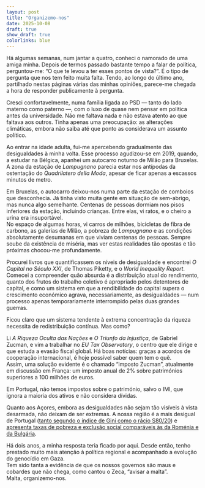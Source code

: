 ```yaml
---
layout: post
title: "Organizemo-nos"
date: 2025-10-08
draft: true
show_draft: true
colorlinks: blue
---
```


Há algumas semanas, num jantar a quatro, conheci o namorado de uma amiga minha. Depois de termos passado bastante tempo a falar de política, perguntou-me: “O que te levou a ter esses pontos de vista?”. É o tipo de pergunta que nos tem feito muita falta. Tendo, ao longo do último ano, partilhado nestas páginas várias das minhas opiniões, parece-me chegada a hora de responder publicamente à pergunta.

Cresci confortavelmente, numa família ligada ao PSD — tanto do lado materno como paterno —, com o luxo de quase nem pensar em política antes da universidade. Não me faltava nada e não estava atento ao que faltava aos outros. Tinha apenas uma preocupação: as alterações climáticas, embora não saiba até que ponto as considerava um assunto político.

Ao entrar na idade adulta, fui-me apercebendo gradualmente das desigualdades à minha volta. Esse processo agudizou-se em 2019, quando, a estudar na Bélgica, apanhei um autocarro noturno de Milão para Bruxelas. A zona da estação de _Lampugnano_ parecia estar nos antípodas da ostentação do _Quadrilatero della Moda_, apesar de ficar apenas a escassos minutos de metro.

Em Bruxelas, o autocarro deixou-nos numa parte da estação de comboios que desconhecia. Já tinha visto muita gente em situação de sem-abrigo, mas nunca algo semelhante. Centenas de pessoas dormiam nos pisos inferiores da estação, incluindo crianças. Entre elas, vi ratos, e o cheiro a urina era insuportável.  
No espaço de algumas horas, vi carros de milhões, bicicletas de fibra de carbono, as galerias de Milão, a pobreza de _Lampugnano_ e as condições absolutamente desumanas em que viviam centenas de pessoas. Sempre soube da existência de miséria, mas ver estas realidades tão opostas e tão próximas chocou-me profundamente.

Procurei livros que quantificassem os níveis de desigualdade e encontrei *O Capital no Século XXI*, de Thomas Piketty, e o *World Inequality Report*. Comecei a compreender quão absurda é a distribuição atual do rendimento, quanto dos frutos do trabalho coletivo é apropriado pelos detentores de capital, e como um sistema em que a rendibilidade do capital supera o crescimento económico agrava, necessariamente, as desigualdades — num processo apenas temporariamente interrompido pelas duas grandes guerras.

Ficou claro que um sistema tendente à extrema concentração da riqueza necessita de redistribuição contínua. Mas como?

Li *A Riqueza Oculta das Nações* e *O Triunfo da Injustiça*, de Gabriel Zucman, e vim a trabalhar no *EU Tax Observatory*, o centro que ele dirige e que estuda a evasão fiscal global. Há boas notícias: graças a acordos de cooperação internacional, é hoje possível saber quem tem o quê.  
Assim, uma solução evidente é o chamado “imposto Zucman”, atualmente em discussão em França: um imposto anual de 2% sobre patrimónios superiores a 100 milhões de euros.

Em Portugal, não temos impostos sobre o património, salvo o IMI, que ignora a maioria dos ativos e não considera dívidas.

Quanto aos Açores, embora as desigualdades não sejam tão visíveis à vista desarmada, não deixam de ser extremas. A nossa região é a mais desigual de Portugal ([tanto segundo o índice de Gini como o rácio S80/20](https://açores.net/desigualdade/2023/12/10/desigualdade.html)) e [apresenta taxas de pobreza e exclusão social comparáveis às da Roménia e da Bulgária](https://açores.net/pobreza/2023/12/12/pobreza.html).

Há dois anos, a minha resposta teria ficado por aqui. Desde então, tenho prestado muito mais atenção à política regional e acompanhado a evolução do genocídio em Gaza.  
Tem sido tanta a evidência de que os nossos governos são maus e cobardes que não chega, como cantou o Zeca, “avisar a malta”.  
Malta, organizemo-nos.
